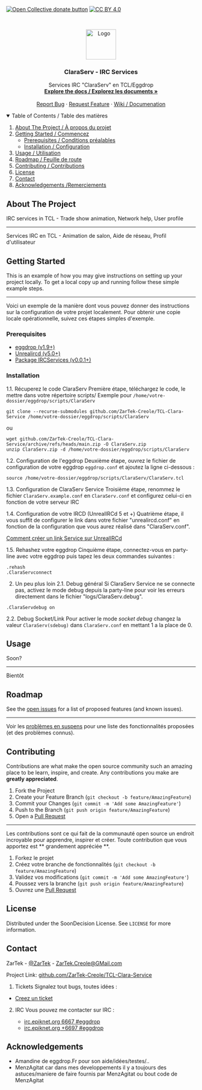 <span class="badge-opencollective"><a href="https://github.com/ZarTek-Creole/DONATE" title="Donate to this project"><img src="https://img.shields.io/badge/open%20collective-donate-yellow.svg" alt="Open Collective donate button" /></a></span>
[![CC BY 4.0][cc-by-shield]][cc-by]

[cc-by]: http://creativecommons.org/licenses/by/4.0/
[cc-by-shield]: https://img.shields.io/badge/License-CC%20BY%204.0-lightgrey.svg



<!-- PROJECT LOGO -->
<br />
<p align="center">
  <a href="github.com/ZarTek-Creole/TCL-Clara-Service">
    <img src="https://upload.wikimedia.org/wikipedia/commons/6/6c/IRC_Logo_Small-01_%281%29.png" alt="Logo" width="80" height="80">
  </a>

  <h3 align="center">ClaraServ - IRC Services</h3>

  <p align="center">
    Services IRC "ClaraServ" en TCL/Eggdrop
    <br />
    <a href="github.com/ZarTek-Creole/TCL-Clara-Service"><strong>Explore the docs / Explorez les documents »</strong></a>
    <br />
    <br />
    <a href="github.com/ZarTek-Creole/TCL-Clara-Service/issues">Report Bug</a>
    ·
    <a href="github.com/ZarTek-Creole/TCL-Clara-Service/issues">Request Feature</a>
    ·
    <a href="github.com/ZarTek-Creole/TCL-Clara-Service/wiki">Wiki / Documenation</a>
  </p>
</p>

<!-- TABLE OF CONTENTS -->
<details open="open">
  <summary>Table of Contents / Table des matières</summary>
  <ol>
    <li>
      <a href="#about-the-project">About The Project / À propos du projet</a>
    </li>
    <li>
      <a href="#getting-started">Getting Started / Commencez</a>
      <ul>
        <li><a href="#prerequisites">Prerequisites / Conditions préalables</a></li>
        <li><a href="#installation">Installation / Configuration</a></li>
      </ul>
    </li>
    <li><a href="#usage">Usage / Utilisation</a></li>
    <li><a href="#roadmap">Roadmap / Feuille de route</a></li>
    <li><a href="#contributing">Contributing / Contributions </a></li>
    <li><a href="#license">License</a></li>
    <li><a href="#contact">Contact</a></li>
    <li><a href="#acknowledgements">Acknowledgements /Remerciements</a></li>
  </ol>
</details>

<!-- ABOUT THE PROJECT -->
## About The Project

IRC services in TCL - Trade show animation, Network help, User profile

----

Services IRC en TCL - Animation de salon, Aide de réseau, Profil d'utilisateur

<!-- GETTING STARTED -->
## Getting Started

This is an example of how you may give instructions on setting up your project locally.
To get a local copy up and running follow these simple example steps.

----
Voici un exemple de la manière dont vous pouvez donner des instructions sur la configuration de votre projet localement.
Pour obtenir une copie locale opérationnelle, suivez ces étapes simples d'exemple.

### Prerequisites
* [eggdrop (v1.9+)](http://www.eggheads.org/)
* [Unrealircd (v5.0+)](http://www.eggheads.org/)
* [Package IRCServices (v0.0.1+)](github.com/ZarTek-Creole/TCL-PKG-IRCServices)



### Installation
1.1.  Récuperez le code ClaraServ
Première étape, téléchargez le code, le mettre dans votre répertoire scripts/
Exemple pour ```/home/votre-dossier/eggdrop/scripts/ClaraServ```
```
git clone --recurse-submodules github.com/ZarTek-Creole/TCL-Clara-Service /home/votre-dossier/eggdrop/scripts/ClaraServ
```
ou 
```
wget github.com/ZarTek-Creole/TCL-Clara-Service/archive/refs/heads/main.zip -O ClaraServ.zip
unzip ClaraServ.zip -d /home/votre-dossier/eggdrop/scripts/ClaraServ
```

1.2. Configuration de l'eggdrop
Deuxième étape, ouvrez le fichier de configuration de votre eggdrop ```eggdrop.conf``` et ajoutez la ligne ci-dessous :
```
source /home/votre-dossier/eggdrop/scripts/ClaraServ/ClaraServ.tcl
```

1.3.  Configuration de ClaraServ Service
Troisième étape, renommez le fichier ```ClaraServ.example.conf``` en ```ClaraServ.conf``` et configurez celui-ci en fonction de votre serveur IRC

1.4.  Configuration de votre IRCD (UnrealIRCd 5 et +)
Quatrième étape, il vous suffit de configurer le link dans votre fichier "unrealircd.conf" en fonction de la configuration que vous aurez réalisé dans "ClaraServ.conf". 

[Comment créer un link Service sur UnrealIRCd](http://www.exolia.fr/guide-lire-11.html)

1.5.  Rehashez votre eggdrop
Cinquième étape, connectez-vous en party-line avec votre eggdrop puis tapez les deux commandes suivantes :
```
.rehash
.ClaraServconnect
```

2. Un peu plus loin
2.1. Debug général
Si ClaraServ Service ne se connecte pas, activez le mode debug depuis la party-line  pour voir les erreurs directement dans le fichier "logs/ClaraServ.debug".
```
.ClaraServdebug on 
```
2.2. Debug Socket/Link
Pour activer le mode *socket debug* changez la valeur ```ClaraServ(sdebug)``` dans ```ClaraServ.conf``` en mettant 1 a la place de 0.
<!-- USAGE EXAMPLES -->
## Usage


Soon?

----

Bientôt

<!-- ROADMAP -->
## Roadmap

See the [open issues](github.com/ZarTek-Creole/TCL-Clara-Service/issues) for a list of proposed features (and known issues).

---
Voir les [problèmes en suspens](github.com/ZarTek-Creole/TCL-Clara-Service/issues) pour une liste des fonctionnalités proposées (et des problèmes connus).

<!-- CONTRIBUTING -->
## Contributing

Contributions are what make the open source community such an amazing place to be learn, inspire, and create. Any contributions you make are **greatly appreciated**.

1. Fork the Project
2. Create your Feature Branch (`git checkout -b feature/AmazingFeature`)
3. Commit your Changes (`git commit -m 'Add some AmazingFeature'`)
4. Push to the Branch (`git push origin feature/AmazingFeature`)
5. Open a [Pull Request](github.com/ZarTek-Creole/TCL-Clara-Service/pulls)

---
Les contributions sont ce qui fait de la communauté open source un endroit incroyable pour apprendre, inspirer et créer. Toute contribution que vous apportez est ** grandement appréciée **.
1. Forkez le projet
2. Créez votre branche de fonctionnalités (`git checkout -b feature/AmazingFeature`)
3. Validez vos modifications (`git commit -m 'Add some AmazingFeature'`)
4. Poussez vers la branche (`git push origin feature/AmazingFeature`)
5. Ouvrez une [Pull Request](github.com/ZarTek-Creole/TCL-Clara-Service/pulls)

<!-- LICENSE -->
## License

Distributed under the SoonDecision License. See `LICENSE` for more information.



<!-- CONTACT -->
## Contact

ZarTek - [@ZarTek](github.com/ZarTek-Creole) - ZarTek.Creole@GMail.com

Project Link: [github.com/ZarTek-Creole/TCL-Clara-Service](github.com/ZarTek-Creole/TCL-Clara-Service)

1. Tickets
Signalez tout bugs, toutes idées :
* [Creez un ticket]([#4-configuration-de-unrealircd](github.com/ZarTek-Creole/TCL-Clara-Service/issues))

2. IRC
Vous pouvez me contacter sur IRC :

   * [irc.epiknet.org 6667 #eggdrop](irc://irc.epiknet.org:6667/#eggdrop)
   * [irc.epiknet.org +6697 #eggdrop](irc://irc.epiknet.org:+6697/#eggdrop)

<!-- ACKNOWLEDGEMENTS -->
## Acknowledgements
* Amandine de eggdrop.Fr pour son aide/idées/testes/..
* MenzAgitat car dans mes developpements il y a toujours des astuces/maniere de faire fournis par MenzAgitat ou bout code de MenzAgitat




<!-- MARKDOWN LINKS & IMAGES -->
<!-- https://www.markdownguide.org/basic-syntax/#reference-style-links -->
[contributors-shield]: https://img.shields.io/github/contributors/ZarTek/TCL-Clara-Service.svg?style=for-the-badge
[contributors-url]: github.com/ZarTek-Creole/TCL-Clara-Service/graphs/contributors
[forks-shield]: https://img.shields.io/github/forks/ZarTek/TCL-Clara-Service.svg?style=for-the-badge
[forks-url]: github.com/ZarTek-Creole/TCL-Clara-Service/network/members
[stars-shield]: https://img.shields.io/github/stars/ZarTek/TCL-Clara-Service.svg?style=for-the-badge
[stars-url]: github.com/ZarTek-Creole/TCL-Clara-Service/stargazers
[issues-shield]: https://img.shields.io/github/issues/ZarTek/TCL-Clara-Service.svg?style=for-the-badge
[issues-url]: github.com/ZarTek-Creole/TCL-Clara-Service/issues
[license-shield]: https://img.shields.io/github/license/ZarTek/TCL-Clara-Service.svg?style=for-the-badge
[license-url]: github.com/ZarTek-Creole/TCL-Clara-Service/blob/master/LICENSE.txt
[product-screenshot]: images/screenshot.png
